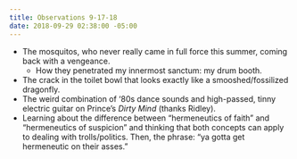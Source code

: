 ```yaml
---
title: Observations 9-17-18
date: 2018-09-29 02:38:00 -05:00
---
```


- The mosquitos, who never really came in full force this summer, coming back with a vengeance.
	- How they penetrated my innermost sanctum: my drum booth.
- The crack in the toilet bowl that looks exactly like a smooshed/fossilized dragonfly.
- The weird combination of ‘80s dance sounds and high-passed, tinny electric guitar on Prince’s *Dirty Mind* (thanks Ridley).
- Learning about the difference between “hermeneutics of faith” and “hermeneutics of suspicion” and thinking that both concepts can apply to dealing with trolls/politics. Then, the phrase: “ya gotta get hermeneutic on their asses.”